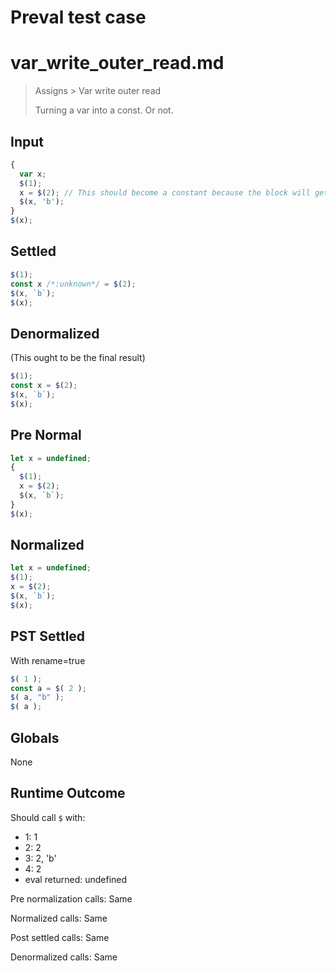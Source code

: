 # Preval test case

# var_write_outer_read.md

> Assigns > Var write outer read
>
> Turning a var into a const. Or not.

## Input

`````js filename=intro
{
  var x;
  $(1);
  x = $(2); // This should become a constant because the block will get eliminated
  $(x, 'b');
}
$(x);
`````

## Settled


`````js filename=intro
$(1);
const x /*:unknown*/ = $(2);
$(x, `b`);
$(x);
`````

## Denormalized
(This ought to be the final result)

`````js filename=intro
$(1);
const x = $(2);
$(x, `b`);
$(x);
`````

## Pre Normal


`````js filename=intro
let x = undefined;
{
  $(1);
  x = $(2);
  $(x, `b`);
}
$(x);
`````

## Normalized


`````js filename=intro
let x = undefined;
$(1);
x = $(2);
$(x, `b`);
$(x);
`````

## PST Settled
With rename=true

`````js filename=intro
$( 1 );
const a = $( 2 );
$( a, "b" );
$( a );
`````

## Globals

None

## Runtime Outcome

Should call `$` with:
 - 1: 1
 - 2: 2
 - 3: 2, 'b'
 - 4: 2
 - eval returned: undefined

Pre normalization calls: Same

Normalized calls: Same

Post settled calls: Same

Denormalized calls: Same
